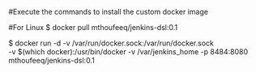 #Execute the commands to install the custom docker image

#For Linux
$ docker pull mthoufeeq/jenkins-dsl:0.1

$ docker run -d -v /var/run/docker.sock:/var/run/docker.sock \
                -v $(which docker):/usr/bin/docker -v /var/jenkins_home -p 8484:8080 mthoufeeq/jenkins-dsl:0.1
